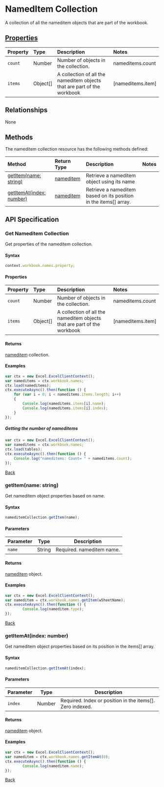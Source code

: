 # NamedItem Collection
A collection of all the nameditem objects that are part of the workbook. 

## [Properties](#get-nameditem-collection)

| Property         | Type    |Description|Notes |
|:-----------------|:--------|:----------|:-----|
|`count`| Number   | Number of objects in the collection.|nameditems.count|
|`items`| Object[] | A collection of all the nameditem objects that are part of the workbook|[nameditems.item] |

## Relationships

None

## Methods

The nameditem collection resource has the following methods defined:

| Method     | Return Type    |Description|Notes  |
|:-----------------|:--------|:----------|:------|
|[getItem(name: string)](#getitemname-string)| [nameditem](nameditem.md)      |Retrieve a nameditem object using its name||
|[getItemAt(index: number)](#getitematindex-number)| [nameditem](nameditem.md)     |Retrieve a nameditem based on its position in the items[] array.||


## API Specification 

### Get Nameditem Collection

Get properties of the nameditem collection. 

#### Syntax
```js
context.workbook.names.property;
```

#### Properties

| Property         | Type    |Description|Notes |
|:-----------------|:--------|:----------|:-----|
|`count`| Number   | Number of objects in the collection.|nameditems.count|
|`items`| Object[] | A collection of all the nameditem objects that are part of the workbook|[nameditems.item] |


#### Returns

[nameditem](nameditem.md) collection. 

#### Examples

```js
var ctx = new Excel.ExcelClientContext();
var nameditems = ctx.workbook.names;
ctx.load(nameditems);
ctx.executeAsync().then(function () {
	for (var i = 0; i < nameditems.items.length; i++)
	{
		Console.log(nameditems.items[i].name);
		Console.log(nameditems.items[i].index);
	}
});
```

##### Getting the number of nameditems

```js
var ctx = new Excel.ExcelClientContext();
var nameditems = ctx.workbook.names;
ctx.load(tables);
ctx.executeAsync().then(function () {
	Console.log("nameditems: Count= " + nameditems.count);
});

```
[Back](#properties)

### getItem(name: string)

Get nameditem object properties based on name.

#### Syntax
```js
nameditemCollection.getItem(name);
```

#### Parameters

Parameter       | Type  | Description
--------------- | ------ | ------------
 `name`| String | Required. nameditem name. 

#### Returns

[nameditem](../resources/nameditem.md) object.

#### Examples
```js
var ctx = new Excel.ExcelClientContext();
var nameditem = ctx.workbook.names.getItem(wSheetName);
ctx.executeAsync().then(function () {
		Console.log(nameditem.type);
});
```
[Back](#methods)


### getItemAt(index: number)

Get nameditem object properties based on its position in the items[] array. 

#### Syntax
```js
nameditemCollection.getItemAt(index);
```

#### Parameters

Parameter       | Type  | Description
--------------- | ------ | ------------
 `index`| Number | Required. Index or position in the items[]. Zero indexed.

#### Returns

[nameditem](../resources/nameditem.md) object.

#### Examples
```js
var ctx = new Excel.ExcelClientContext();
var nameditem = ctx.workbook.names.getItemAt(0);
ctx.executeAsync().then(function () {
		Console.log(nameditem.name);
});
```
[Back](#methods)
